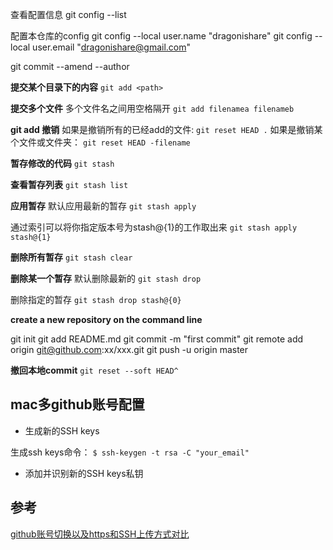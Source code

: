 查看配置信息
git config --list

配置本仓库的config
git config --local user.name "dragonishare"
git config --local user.email "dragonishare@gmail.com"


git commit --amend --author 

**提交某个目录下的内容**
`git add <path>`

**提交多个文件**
多个文件名之间用空格隔开 
`git add filenamea filenameb`

**git add 撤销**
如果是撤销所有的已经add的文件:
`git reset HEAD .`
如果是撤销某个文件或文件夹：
`git reset HEAD -filename`

**暂存修改的代码**
`git stash`

**查看暂存列表**
`git stash list`

**应用暂存**
默认应用最新的暂存
`git stash apply`

通过索引可以将你指定版本号为stash@{1}的工作取出来
`git stash apply stash@{1}`

**删除所有暂存**
`git stash clear`

**删除某一个暂存**
默认删除最新的
`git stash drop`

删除指定的暂存
`git stash drop stash@{0}`

**create a new repository on the command line** 

git init
git add README.md
git commit -m "first commit"
git remote add origin git@github.com:xx/xxx.git
git push -u origin master

**撤回本地commit**
`git reset --soft HEAD^`

## mac多github账号配置

* 生成新的SSH keys

生成ssh keys命令：
`$ ssh-keygen -t rsa -C "your_email"`

* 添加并识别新的SSH keys私钥


## 参考
[github账号切换以及https和SSH上传方式对比](https://www.jianshu.com/p/1ac06bcd8ab5)



